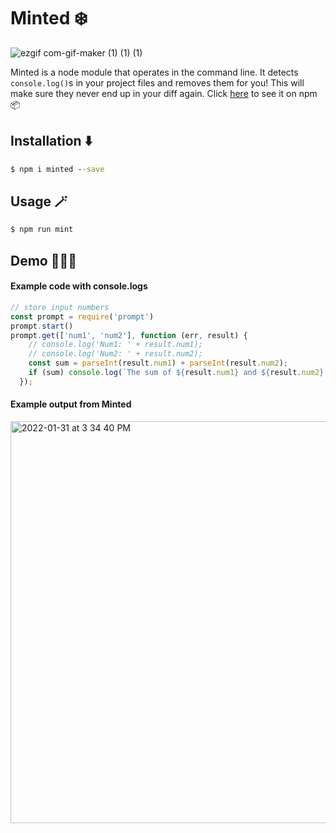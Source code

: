 # Minted ❄️

![ezgif com-gif-maker (1) (1) (1)](https://user-images.githubusercontent.com/63386979/170894034-3e813fdb-4905-4dae-8f97-ae80e36ffe2f.jpg)

Minted is a node module that operates in the command line. It detects `console.log()`s in your project files and removes them for you! This will make sure they never end up in your diff again. Click [here](https://www.npmjs.com/package/minted) to see it on npm 📦

## Installation ⬇️
```cmd
$ npm i minted --save
```

## Usage 🪄
```cmd
$ npm run mint
```

## Demo 🤹🏼‍♂️

#### Example code with console.logs
```js
// store input numbers
const prompt = require('prompt')
prompt.start()
prompt.get(['num1', 'num2'], function (err, result) {
    // console.log('Num1: ' + result.num1);
    // console.log('Num2: ' + result.num2);
    const sum = parseInt(result.num1) + parseInt(result.num2);
    if (sum) console.log(`The sum of ${result.num1} and ${result.num2} is ${sum}`);
  });
```
#### Example output from Minted
<img width="643" alt=" 2022-01-31 at 3 34 40 PM" src="https://user-images.githubusercontent.com/63386979/151890953-82f1a85c-a3bc-40aa-89d1-8eefea0792c4.png">
